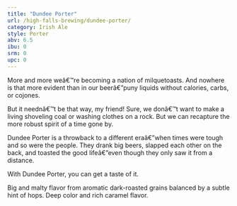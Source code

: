 ```yaml
---
title: "Dundee Porter"
url: /high-falls-brewing/dundee-porter/
category: Irish Ale
style: Porter
abv: 6.5
ibu: 0
srm: 0
upc: 0
---
```

More and more weâ€™re becoming a nation of milquetoasts. And nowhere is that more evident than in our beerâ€”puny liquids without calories, carbs, or cojones. 

But it neednâ€™t be that way, my friend! Sure, we donâ€™t want to make a living shoveling coal or washing clothes on a rock. But we can recapture the more robust spirit of a time gone by.

Dundee Porter is a throwback to a different eraâ€”when times were tough and so were the people. They drank big beers, slapped each other on the back, and toasted the good lifeâ€”even though they only saw it from a distance. 

With Dundee Porter, you can get a taste of it.

Big and malty flavor from aromatic dark-roasted grains balanced by a subtle hint of hops. Deep color and rich caramel flavor.
